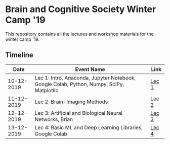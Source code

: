 # Brain and Cognitive Society Winter Camp '19

This repository contains all the lectures and workshop materials for the winter camp '19.

## Timeline

| Date | Event Name | Link |
| ------ | ------ | ------ |
|10-12-2019|Lec 1: Intro, Anaconda, Jupyter Notebook, Google Colab, Python, Numpy, SciPy, Matplotlib|[Lec 1](Lec_1)
|11-12-2019|Lec 2: Brain-Imaging Methods|[Lec 2](https://docs.google.com/presentation/d/e/2PACX-1vSRYP3nyR1TWnXYu55vqk2ogeYx3r8cOs1CcjDSU2tpyZqB_xoqw_zyIdAFJ0hpscfbbwH0I-qYaAzc/pub?start=false&loop=false&delayms=3000)
|12-12-2019|Lec 3: Artificial and Biological Neural Networks, Brian|[Lec 3](https://docs.google.com/presentation/d/e/2PACX-1vTerfwzzgJMR5H2NQQt-2bM1HCvhOArNSyi4NkF9l_Gc0fKSfZSJarQaIESLU2Go9WuwJGGKy-i8RQ8/pub?start=false&loop=false&delayms=3000)
|13-12-2019|Lec 4: Basic ML and Deep Learning Libraries, Google Colab|[Lec 4](Lec_4)
